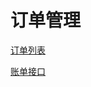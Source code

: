 # 订单管理

[订单列表](https://usercenter2.aliyun.com/order/list)

[账单接口](https://next.api.aliyun.com/api/BssOpenApi/2017-12-14/DescribeInstanceBill?params=%7B%7D&lang=GO)